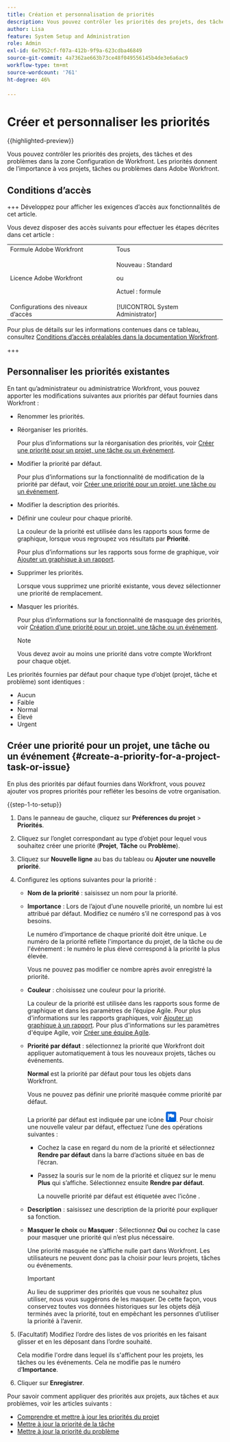 ```yaml
---
title: Création et personnalisation de priorités
description: Vous pouvez contrôler les priorités des projets, des tâches et des problèmes dans la zone Configuration de Workfront. Les priorités donnent de l’importance à vos projets, tâches ou problèmes dans Adobe Workfront.
author: Lisa
feature: System Setup and Administration
role: Admin
exl-id: 6e7952cf-f07a-412b-9f9a-623cdba46849
source-git-commit: 4a7362ae663b73ce48f049556145b4de3e6a6ac9
workflow-type: tm+mt
source-wordcount: '761'
ht-degree: 46%

---
```


# Créer et personnaliser les priorités

{{highlighted-preview}}

<!--<span class="preview">The highlighted information on this page refers to functionality not yet generally available. It is available only in the Preview Sandbox environment, and is being released in a phased rollout to Production.</span>-->

<!--
DON'T DELETE, DRAFT OR HIDE THIS ARTICLE. IT IS LINKED TO THE PRODUCT, THROUGH THE CONTEXT SENSITIVE HELP LINKS.
-->

Vous pouvez contrôler les priorités des projets, des tâches et des problèmes dans la zone Configuration de Workfront. Les priorités donnent de l’importance à vos projets, tâches ou problèmes dans Adobe Workfront.

## Conditions d’accès

+++ Développez pour afficher les exigences d’accès aux fonctionnalités de cet article.

Vous devez disposer des accès suivants pour effectuer les étapes décrites dans cet article :

<table style="table-layout:auto"> 
 <col> 
 <col> 
 <tbody> 
  <tr> 
   <td role="rowheader">Formule Adobe Workfront</td> 
   <td>Tous</td> 
  </tr> 
  <tr> 
   <td role="rowheader">Licence Adobe Workfront</td> 
   <td>
     <p>Nouveau : Standard</p>
     <p>ou</p>
     <p>Actuel : formule</p>
   </td> 
  </tr> 
  <tr> 
   <td role="rowheader">Configurations des niveaux d’accès</td> 
   <td>[!UICONTROL System Administrator]</td>
  </tr> 
 </tbody> 
</table>

Pour plus de détails sur les informations contenues dans ce tableau, consultez [Conditions d’accès préalables dans la documentation Workfront](/help/quicksilver/administration-and-setup/add-users/access-levels-and-object-permissions/access-level-requirements-in-documentation.md).

+++

## Personnaliser les priorités existantes

En tant qu’administrateur ou administratrice Workfront, vous pouvez apporter les modifications suivantes aux priorités par défaut fournies dans Workfront :

* Renommer les priorités.
* Réorganiser les priorités.

  Pour plus d’informations sur la réorganisation des priorités, voir [Créer une priorité pour un projet, une tâche ou un événement](#create-a-priority-for-a-project-task-or-issue).

* Modifier la priorité par défaut.

  Pour plus d’informations sur la fonctionnalité de modification de la priorité par défaut, voir [Créer une priorité pour un projet, une tâche ou un événement](#create-a-priority-for-a-project-task-or-issue).

* Modifier la description des priorités.
* Définir une couleur pour chaque priorité.

  La couleur de la priorité est utilisée dans les rapports sous forme de graphique, lorsque vous regroupez vos résultats par **Priorité**.

  Pour plus d’informations sur les rapports sous forme de graphique, voir [Ajouter un graphique à un rapport](../../../reports-and-dashboards/reports/creating-and-managing-reports/add-chart-report.md).

* Supprimer les priorités.

  Lorsque vous supprimez une priorité existante, vous devez sélectionner une priorité de remplacement.

* Masquer les priorités.

  Pour plus d’informations sur la fonctionnalité de masquage des priorités, voir [Création d’une priorité pour un projet, une tâche ou un événement](#create-a-priority-for-a-project-task-or-issue).

  >[!NOTE]
  >
  >Vous devez avoir au moins une priorité dans votre compte Workfront pour chaque objet.

Les priorités fournies par défaut pour chaque type d’objet (projet, tâche et problème) sont identiques :

* Aucun
* Faible
* Normal
* Élevé
* Urgent

## Créer une priorité pour un projet, une tâche ou un événement {#create-a-priority-for-a-project-task-or-issue}

En plus des priorités par défaut fournies dans Workfront, vous pouvez ajouter vos propres priorités pour refléter les besoins de votre organisation.

{{step-1-to-setup}}

1. Dans le panneau de gauche, cliquez sur **Préferences du projet** > **Priorités**.

1. Cliquez sur l’onglet correspondant au type d’objet pour lequel vous souhaitez créer une priorité (**Projet**, **Tâche** ou **Problème**).
1. Cliquez sur <span class="preview">**Nouvelle ligne** au bas du tableau</span> ou **Ajouter une nouvelle priorité**.
1. Configurez les options suivantes pour la priorité :

   * **Nom de la priorité** : saisissez un nom pour la priorité.
   * **Importance** : Lors de l’ajout d’une nouvelle priorité, un nombre lui est attribué par défaut. Modifiez ce numéro s’il ne correspond pas à vos besoins.

     Le numéro d’importance de chaque priorité doit être unique. Le numéro de la priorité reflète l&#39;importance du projet, de la tâche ou de l&#39;événement : le numéro le plus élevé correspond à la priorité la plus élevée.

     Vous ne pouvez pas modifier ce nombre après avoir enregistré la priorité.

   * **Couleur** : choisissez une couleur pour la priorité.

     La couleur de la priorité est utilisée dans les rapports sous forme de graphique et dans les paramètres de l’équipe Agile. Pour plus d&#39;informations sur les rapports graphiques, voir [Ajouter un graphique à un rapport](/help/quicksilver/reports-and-dashboards/reports/creating-and-managing-reports/add-chart-report.md). Pour plus d&#39;informations sur les paramètres d&#39;équipe Agile, voir [Créer une équipe Agile](/help/quicksilver/agile/get-started-with-agile-in-workfront/create-an-agile-team.md).

   * **Priorité par défaut** : sélectionnez la priorité que Workfront doit appliquer automatiquement à tous les nouveaux projets, tâches ou événements.

     **Normal** est la priorité par défaut pour tous les objets dans Workfront.

     Vous ne pouvez pas définir une priorité masquée comme priorité par défaut.

     <div class="preview">

     La priorité par défaut est indiquée par une icône ![Icône de priorité par défaut](assets/default-icon.png). Pour choisir une nouvelle valeur par défaut, effectuez l’une des opérations suivantes :

      * Cochez la case en regard du nom de la priorité et sélectionnez **Rendre par défaut** dans la barre d’actions située en bas de l’écran.
      * Passez la souris sur le nom de la priorité et cliquez sur le menu **Plus** qui s’affiche. Sélectionnez ensuite **Rendre par défaut**.

        La nouvelle priorité par défaut est étiquetée avec l’icône .

     </div>

   * **Description** : saisissez une description de la priorité pour expliquer sa fonction.
   * <span class="preview">**Masquer le choix**</span> ou **Masquer** : <span class="preview">Sélectionnez **Oui**</span> ou cochez la case pour masquer une priorité qui n’est plus nécessaire.

     Une priorité masquée ne s’affiche nulle part dans Workfront. Les utilisateurs ne peuvent donc pas la choisir pour leurs projets, tâches ou événements.

     >[!IMPORTANT]
     >
     >Au lieu de supprimer des priorités que vous ne souhaitez plus utiliser, nous vous suggérons de les masquer. De cette façon, vous conservez toutes vos données historiques sur les objets déjà terminés avec la priorité, tout en empêchant les personnes d’utiliser la priorité à l’avenir.

1. (Facultatif) Modifiez l’ordre des listes de vos priorités en les faisant glisser et en les déposant dans l’ordre souhaité.

   Cela modifie l&#39;ordre dans lequel ils s&#39;affichent pour les projets, les tâches ou les événements. Cela ne modifie pas le numéro d’**Importance**.

1. Cliquer sur **Enregistrer**.

Pour savoir comment appliquer des priorités aux projets, aux tâches et aux problèmes, voir les articles suivants :

* [Comprendre et mettre à jour les priorités du projet](../../../manage-work/projects/planning-a-project/project-priority.md)
* [Mettre à jour la priorité de la tâche](../../../manage-work/tasks/task-information/task-priority.md)
* [Mettre à jour la priorité du problème](../../../manage-work/issues/issue-information/update-issue-priority.md)
